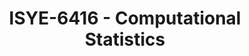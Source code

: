 ---
layout: course
title: ISYE-6416 - Computational Statistics
aliases: 
course_id: ISYE-6416
permalink: /ISYE-6416/
avg_difficulty: 3.00
avg_rating: 3.00
avg_workload: 12.00
type: course_page
---